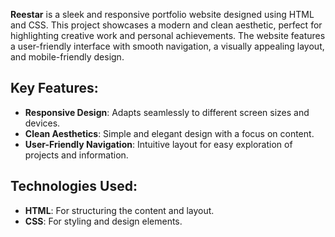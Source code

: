 **Reestar** is a sleek and responsive portfolio website designed using HTML and CSS. This project showcases a modern and clean aesthetic, perfect for highlighting creative work and personal achievements. The website features a user-friendly interface with smooth navigation, a visually appealing layout, and mobile-friendly design.

## Key Features:
- **Responsive Design**: Adapts seamlessly to different screen sizes and devices.
- **Clean Aesthetics**: Simple and elegant design with a focus on content.
- **User-Friendly Navigation**: Intuitive layout for easy exploration of projects and information.

## Technologies Used:
- **HTML**: For structuring the content and layout.
- **CSS**: For styling and design elements.

